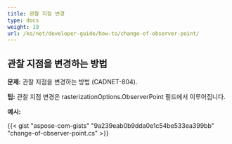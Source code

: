 ```yaml
---
title: 관찰 지점 변경
type: docs
weight: 19
url: /ko/net/developer-guide/how-to/change-of-observer-point/
---
```


## **관찰 지점을 변경하는 방법**

**문제:** 관찰 지점을 변경하는 방법 (CADNET-804).

**팁:** 관찰 지점 변경은 rasterizationOptions.ObserverPoint 필드에서 이루어집니다.

**예시:**

{{< gist "aspose-com-gists" "9a239eab0b9dda0e1c54be533ea399bb" "change-of-observer-point.cs" >}}

